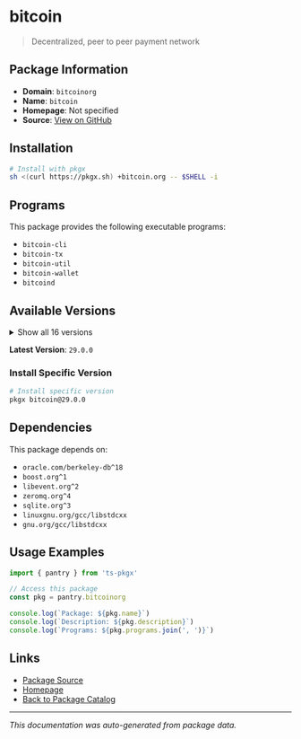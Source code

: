 # bitcoin

> Decentralized, peer to peer payment network

## Package Information

- **Domain**: `bitcoinorg`
- **Name**: `bitcoin`
- **Homepage**: Not specified
- **Source**: [View on GitHub](https://github.com/pkgxdev/pantry/tree/main/projects/bitcoin.org/package.yml)

## Installation

```bash
# Install with pkgx
sh <(curl https://pkgx.sh) +bitcoin.org -- $SHELL -i
```

## Programs

This package provides the following executable programs:

- `bitcoin-cli`
- `bitcoin-tx`
- `bitcoin-util`
- `bitcoin-wallet`
- `bitcoind`

## Available Versions

<details>
<summary>Show all 16 versions</summary>

- `29.0.0`, `28.1.0`, `28.0.0`, `27.2.0`, `27.1.0`
- `27.0.0`, `26.2.0`, `26.1.0`, `26.0.0`, `25.2.0`
- `25.1.0`, `25.0.0`, `24.2.0`, `24.1.0`, `24.0.1`
- `23.2.0`

</details>

**Latest Version**: `29.0.0`

### Install Specific Version

```bash
# Install specific version
pkgx bitcoin@29.0.0
```

## Dependencies

This package depends on:

- `oracle.com/berkeley-db^18`
- `boost.org^1`
- `libevent.org^2`
- `zeromq.org^4`
- `sqlite.org^3`
- `linuxgnu.org/gcc/libstdcxx`
- `gnu.org/gcc/libstdcxx`

## Usage Examples

```typescript
import { pantry } from 'ts-pkgx'

// Access this package
const pkg = pantry.bitcoinorg

console.log(`Package: ${pkg.name}`)
console.log(`Description: ${pkg.description}`)
console.log(`Programs: ${pkg.programs.join(', ')}`)
```

## Links

- [Package Source](https://github.com/pkgxdev/pantry/tree/main/projects/bitcoin.org/package.yml)
- [Homepage](#)
- [Back to Package Catalog](../package-catalog.md)

---

*This documentation was auto-generated from package data.*
